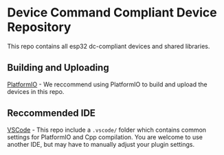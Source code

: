 # Device Command Compliant Device Repository

This repo contains all esp32 dc-compliant devices and shared libraries.

## Building and Uploading

[PlatformIO](https://platformio.org/) - We reccommend using PlatformIO to build and upload the devices in this repo. 

## Reccommended IDE

[VSCode](https://code.visualstudio.com/) - This repo include a `.vscode/` folder which contains common settings for PlatformIO and Cpp compilation. You are welcome to use another IDE, but may have to manually adjust your plugin settings. 

